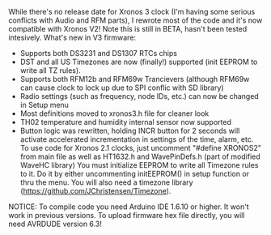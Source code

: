 While there's no release date for Xronos 3 clock (I'm having some serious conflicts with Audio and RFM parts), I rewrote most of the code and it's now compatible with Xronos V2!
Note this is still in BETA, hasn't been tested intesively.
What's new in V3 firmware:
- Supports both DS3231 and DS1307 RTCs chips
- DST and all US Timezones are now (finally!) supported (init EEPROM to write all TZ rules).
- Supports both RFM12b and RFM69w Trancievers (although RFM69w can cause clock to lock up due to SPI conflic with SD library)
- Radio settings (such as frequency, node IDs, etc.) can now be changed in Setup menu
- Most definitions moved to xronos3.h file for cleaner look
- TH02 temperature and humidity internal sensor now supported
- Button logic was rewritten, holding INCR button for 2 seconds will activate accelerated incrementation in settings of the time, alarm, etc.
To use code for Xronos 2.1 clocks, just uncomment "#define XRONOS2" from main file as well as HT1632.h and WavePinDefs.h (part of modified WaveHC library)
You must initialize EEPROM to write all Timezone rules to it. Do it by either uncommenting initEEPROM() in setup function or thru the menu.
You will also need a timezone library (https://github.com/JChristensen/Timezone).

NOTICE: To compile code you need Arduino IDE 1.6.10 or higher. It won't work in previous versions.
To upload firmware hex file directly, you will need AVRDUDE version 6.3!
